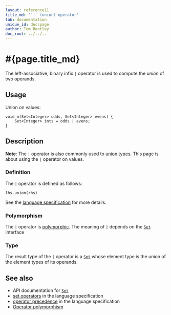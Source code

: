 ```yaml
---
layout: reference11
title_md: '`|` (union) operator'
tab: documentation
unique_id: docspage
author: Tom Bentley
doc_root: ../../..
---
```


# #{page.title_md}

The left-associative, binary infix `|` operator is used to compute the 
*union* of two operands.

## Usage 

Union on values:

<!-- check:none -->
<!-- try: -->
    void m(Set<Integer> odds, Set<Integer> evens) {
        Set<Integer> ints = odds | evens;
    }
  
## Description

**Note**: The `|` operator is also commonly used to 
[union types](#{page.doc_root}/reference/structure/type#union_and_intersection). 
This page is about using the `|` operator on values.

### Definition

The `|` operator is defined as follows:

<!-- check:none -->
<!-- try: -->
    lhs.union(rhs)

See the [language specification](#{site.urls.spec_current}#slotwise) for 
more details.

### Polymorphism

The `|` operator is [polymorphic](#{page.doc_root}/reference/operator/operator-polymorphism). 
The meaning of `|` depends on the 
[`Set`](#{site.urls.apidoc_1_1}/Set.type.html) interface 

### Type

The result type of the `|` operator is a [`Set`](#{site.urls.apidoc_1_1}/Set.type.html) whose element type is the union of the 
element types of its operands.

## See also

* API documentation for [`Set`](#{site.urls.apidoc_1_1}/Set.type.html)
* [set operators](#{site.urls.spec_current}#sets) in the 
  language specification
* [operator precedence](#{site.urls.spec_current}#operatorprecedence) in the 
  language specification
* [Operator polymorphism](#{page.doc_root}/tour/language-module/#operator_polymorphism) 


